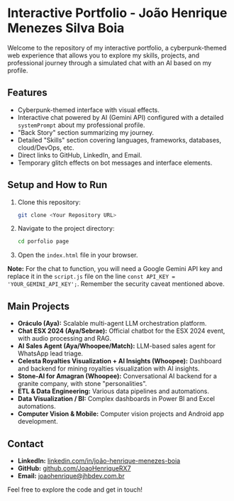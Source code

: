 # Interactive Portfolio - João Henrique Menezes Silva Boia

Welcome to the repository of my interactive portfolio, a cyberpunk-themed web experience that allows you to explore my skills, projects, and professional journey through a simulated chat with an AI based on my profile.

## Features

*   Cyberpunk-themed interface with visual effects.
*   Interactive chat powered by AI (Gemini API) configured with a detailed `systemPrompt` about my professional profile.
*   "Back Story" section summarizing my journey.
*   Detailed "Skills" section covering languages, frameworks, databases, cloud/DevOps, etc.
*   Direct links to GitHub, LinkedIn, and Email.
*   Temporary glitch effects on bot messages and interface elements.

## Setup and How to Run

1.  Clone this repository:
    ```bash
    git clone <Your Repository URL>
    ```
2.  Navigate to the project directory:
    ```bash
    cd porfolio page
    ```
3.  Open the `index.html` file in your browser.

**Note:** For the chat to function, you will need a Google Gemini API key and replace it in the `script.js` file on the line `const API_KEY = 'YOUR_GEMINI_API_KEY';`. Remember the security caveat mentioned above.

## Main Projects

*   **Oráculo (Aya):** Scalable multi-agent LLM orchestration platform.
*   **Chat ESX 2024 (Aya/Sebrae):** Official chatbot for the ESX 2024 event, with audio processing and RAG.
*   **AI Sales Agent (Aya/Whoopee/Match):** LLM-based sales agent for WhatsApp lead triage.
*   **Celesta Royalties Visualization + AI Insights (Whoopee):** Dashboard and backend for mining royalties visualization with AI insights.
*   **Stone-AI for Amagran (Whoopee):** Conversational AI backend for a granite company, with stone "personalities".
*   **ETL & Data Engineering:** Various data pipelines and automations.
*   **Data Visualization / BI:** Complex dashboards in Power BI and Excel automations.
*   **Computer Vision & Mobile:** Computer vision projects and Android app development.

## Contact

*   **LinkedIn:** [linkedin.com/in/joão-henrique-menezes-boia](https://linkedin.com/in/joão-henrique-menezes-boia)
*   **GitHub:** [github.com/JoaoHenriqueRX7](https://github.com/JoaoHenriqueRX7)
*   **Email:** [joaohenrique@jhbdev.com.br](mailto:joaohenrique@jhbdev.com.br)

Feel free to explore the code and get in touch!
